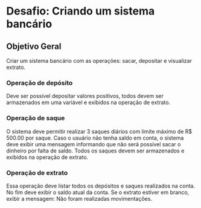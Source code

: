 
# Desafio: Criando um sistema bancário 

## Objetivo Geral

Criar um sistema bancário com as operações: sacar, depositar e visualizar extrato.

### Operação de depósito

Deve ser possível depositar valores positivos, todos devem ser armazenados em uma variável e exibidos na operação de extrato. 

### Operação de saque

O sistema deve permitir realizar 3 saques diários com limite máximo de R$ 500.00 por saque. Caso o usuário não tenha saldo em conta, o sistema deve exibir uma mensagem informando que não será possível sacar o dinheiro por falta de saldo. Todos os saques devem ser armazenados e exibidos na operação de extrato. 

### Operação de extrato

Essa operação deve listar todos os depósitos e saques realizados na conta. No fim deve exibir o saldo atual da conta. Se o extrato estiver em branco, exibir a mensagem: Não foram realizadas movimentações. 